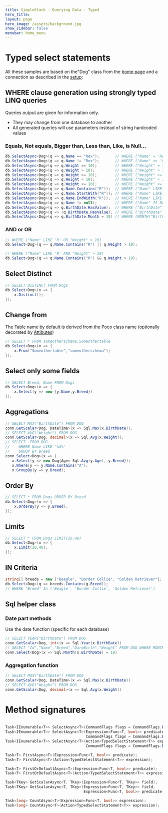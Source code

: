 ```yaml
---
title: SimpleStack - Querying Data - Typed
hero_title:
layout: page
hero_image: /assets/background.jpg
show_sidebar: false
menubar: home_menu
---
```

# Typed select statements
All these samples are based on the"Dog" class from the [home page](/) and a connection as described in the [setup](/setup/sqlserver):

## WHERE clause generation using strongly typed LINQ queries

<div class="notification is-info">
<span class="icon">
  <i class="fas fa-info-circle"></i>
</span>
Queries output are given for information only. 
<ul>
<li>They may change from one database to another</li>
<li>All generated queries will use parameters instead of string hardcoded values</li>
</ul>
</div>

### Equals, Not equals, Bigger than, Less than, Like, is Null...

```csharp
db.SelectAsync<Dog>(q => q.Name == "Rex");       // WHERE ("Name" = 'Rex')
db.SelectAsync<Dog>(q => q.Name != "Rex");       // WHERE ("Name" <> 'Rex')
db.SelectAsync<Dog>(q => q.Weight == 10);        // WHERE ("Weight" = 10)
db.SelectAsync<Dog>(q => q.Weight > 10);         // WHERE ("Weight" > 10)
db.SelectAsync<Dog>(q => q.Weight >= 10);        // WHERE ("Weight" >= 10)
db.SelectAsync<Dog>(q => q.Weight < 10);         // WHERE ("Weight" < 10)
db.SelectAsync<Dog>(q => q.Weight <= 10);        // WHERE ("Weight" <= 10)
db.SelectAsync<Dog>(q => q.Name.Contains("R"));  // WHERE ("Name" LIKE("%R%"))
db.SelectAsync<Dog>(q => q.Name.StartWith("R")); // WHERE ("Name" LIKE("R%"))
db.SelectAsync<Dog>(q => q.Name.EndWidth("R"));  // WHERE ("Name" LIKE("%R"))
db.SelectAsync<Dog>(q => q.Name != null);        // WHERE ("Name" IS NOT NULL)
db.SelectAsync<Dog>(q => q.BirthDate.HasValue);  // WHERE ("BirthDate" IS NOT NULL)
db.SelectAsync<Dog>(q => !q.BirthDate.HasValue); // WHERE ("BirthDate" IS NULL)
db.SelectAsync<Dog>(q => q.BirthDate.Month = 10) // WHERE (MONTH("BirthDate") = 10)
```

### AND or OR

```csharp
// WHERE ("Name" LIKE 'R' OR "Weight" > 10)
db.Select<Dog>(q => q.Name.Contains("R") || q.Weight > 10); 

// WHERE ("Name" LIKE 'R' AND "Weight" > 10)
db.Select<Dog>(q => q.Name.Contains("R") && q.Weight > 10); 
```
## Select Distinct
```csharp
// SELECT DISTINCT FROM Dogs
db.Select<Dog>(x => {
    x.Distinct();
}); 
```
## Change from
The Table name by default is derived from the Poco class name (optionally decorated by [Attibutes](../attributes))
```csharp
// SELECT * FROM someotherschema.Someothertable
db.Select<Dog>(x => {
    x.From("Someothertable","someotherschema");
}); 
```
## Select only some fields
```csharp
// SELECT Breed, Name FROM Dogs
db.Select<Dog>(x => {
    x.Select(y => new {y.Name,y.Breed})
}); 
```
## Aggregations
```csharp
// SELECT MAX("BirthDate") FROM DOG
conn.GetScalar<Dog, DateTime>(x => Sql.Max(x.BirthDate));
// SELECT AVG("Weight") FROM DOG
conn.GetScalar<Dog, decimal>(x => Sql.Avg(x.Weight));
// SELECT  FROM DOG 
//    WHERE Name LIKE '%A%'
//    GROUP BY Breed
conn.Select<Dog>(x => {
   x.Select(y => new Dog{Age= Sql.Avg(y.Age), y.Breed}); 
   x.Where(y => y.Name.Contains("A");
   x.GroupBy(y => y.Breed);
```
## Order By
```csharp
// SELECT * FROM Dogs ORDER BY Breed
db.Select<Dog>(x => {
    x.OrderBy(y => y.Breed);
}); 
```
## Limits
```csharp
// SELECT * FROM Dogs LIMIT(20,40)
db.Select<Dog>(x => {
    x.Limit(20,40);
}); 
```
## IN Criteria

```csharp
string[] breeds = new {"Beagle", "Border Collie", "Golden Retriever"};
db.Select<Dog>(q => breeds.Contains(g.Breed));  
// WHERE "Breed" In ('Beagle', 'Border Collie', 'Golden Retriever')
```

## Sql helper class 

### Date part methods
Use the date function (specific for each database)
```csharp
// SELECT YEAR("BirthDate") FROM DOG
conn.GetScalar<Dog, int>(x => Sql.Year(x.BirthDate))
// SELECT "Id","Name","Breed","DareBirth","Weight" FROM DOG WHERE MONTH("BirthDate") = 10
conn.Select<Dog>(x => Sql.Month(x.BirthDate) = 10)
```

### Aggregation function

```csharp
// SELECT MAX("BirthDate") FROM DOG
conn.GetScalar<Dog, DateTime>(x => Sql.Max(x.BirthDate))
// SELECT AVG("Weight") FROM DOG
conn.GetScalar<Dog, decimal>(x => Sql.Avg(x.Weight))
```

# Method signatures
```csharp

Task<IEnumerable<T>> SelectAsync<T>(CommandFlags flags = CommandFlags.Buffered);
Task<IEnumerable<T>> SelectAsync<T>(Expression<Func<T, bool>> predicate, 
                                    CommandFlags flags = CommandFlags.Buffered);
Task<IEnumerable<T>> SelectAsync<T>(Action<TypedSelectStatement<T>> expression, 
                                    CommandFlags flags = CommandFlags.Buffered);

Task<T> FirstAsync<T>(Expression<Func<T, bool>> predicate);
Task<T> FirstAsync<T>(Action<TypedSelectStatement<T>> expression);

Task<T> FirstOrDefaultAsync<T>(Expression<Func<T, bool>> predicate);
Task<T> FirstOrDefaultAsync<T>(Action<TypedSelectStatement<T>> expression);

Task<TKey> GetScalarAsync<T, TKey>(Expression<Func<T, TKey>> field);
Task<TKey> GetScalarAsync<T, TKey>(Expression<Func<T, TKey>> field, 
                                   Expression<Func<T, bool>> predicate);

Task<long> CountAsync<T>(Expression<Func<T, bool>> expression);
Task<long> CountAsync<T>(Action<TypedSelectStatement<T>> expression);
```